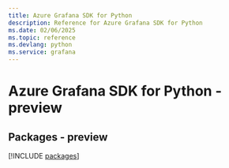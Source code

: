 ```yaml
---
title: Azure Grafana SDK for Python
description: Reference for Azure Grafana SDK for Python
ms.date: 02/06/2025
ms.topic: reference
ms.devlang: python
ms.service: grafana
---
```

# Azure Grafana SDK for Python - preview
## Packages - preview
[!INCLUDE [packages](grafana-index.md)]